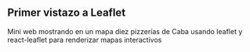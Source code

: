 ## Primer vistazo a Leaflet

Mini web mostrando en un mapa diez pizzerías de Caba
usando leaflet y react-leaflet
para renderizar mapas interactivos

